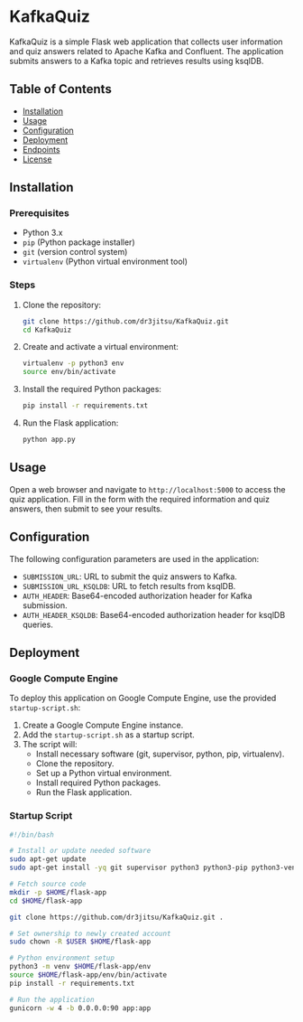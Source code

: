 # KafkaQuiz

KafkaQuiz is a simple Flask web application that collects user information and quiz answers related to Apache Kafka and Confluent. The application submits answers to a Kafka topic and retrieves results using ksqlDB.

## Table of Contents
- [Installation](#installation)
- [Usage](#usage)
- [Configuration](#configuration)
- [Deployment](#deployment)
- [Endpoints](#endpoints)
- [License](#license)

## Installation

### Prerequisites
- Python 3.x
- `pip` (Python package installer)
- `git` (version control system)
- `virtualenv` (Python virtual environment tool)

### Steps
1. Clone the repository:
    ```bash
    git clone https://github.com/dr3jitsu/KafkaQuiz.git
    cd KafkaQuiz
    ```

2. Create and activate a virtual environment:
    ```bash
    virtualenv -p python3 env
    source env/bin/activate
    ```

3. Install the required Python packages:
    ```bash
    pip install -r requirements.txt
    ```

4. Run the Flask application:
    ```bash
    python app.py
    ```

## Usage

Open a web browser and navigate to `http://localhost:5000` to access the quiz application. Fill in the form with the required information and quiz answers, then submit to see your results.

## Configuration

The following configuration parameters are used in the application:

- `SUBMISSION_URL`: URL to submit the quiz answers to Kafka.
- `SUBMISSION_URL_KSQLDB`: URL to fetch results from ksqlDB.
- `AUTH_HEADER`: Base64-encoded authorization header for Kafka submission.
- `AUTH_HEADER_KSQLDB`: Base64-encoded authorization header for ksqlDB queries.

## Deployment

### Google Compute Engine

To deploy this application on Google Compute Engine, use the provided `startup-script.sh`:

1. Create a Google Compute Engine instance.
2. Add the `startup-script.sh` as a startup script.
3. The script will:
   - Install necessary software (git, supervisor, python, pip, virtualenv).
   - Clone the repository.
   - Set up a Python virtual environment.
   - Install required Python packages.
   - Run the Flask application.

### Startup Script
```bash
#!/bin/bash

# Install or update needed software
sudo apt-get update
sudo apt-get install -yq git supervisor python3 python3-pip python3-venv gunicorn

# Fetch source code
mkdir -p $HOME/flask-app
cd $HOME/flask-app

git clone https://github.com/dr3jitsu/KafkaQuiz.git .

# Set ownership to newly created account
sudo chown -R $USER $HOME/flask-app

# Python environment setup
python3 -m venv $HOME/flask-app/env
source $HOME/flask-app/env/bin/activate
pip install -r requirements.txt

# Run the application
gunicorn -w 4 -b 0.0.0.0:90 app:app

